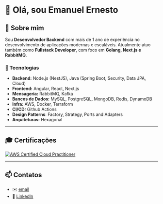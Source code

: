 # 👋 Olá, sou Emanuel Ernesto  

## 🚀 Sobre mim  
Sou **Desenvolvedor Backend** com mais de 1 ano de experiência no desenvolvimento de aplicações modernas e escaláveis. Atualmente atuo também como **Fullstack Developer**, com foco em **Golang, Next.js e RabbitMQ**.  

### 🔧 Tecnologias  
- **Backend:** Node.js (NestJS), Java (Spring Boot, Security, Data JPA, Cloud)
- **Frontend:** Angular, React, Next.js
- **Mensageria:** RabbitMQ, Kafka  
- **Bancos de Dados:** MySQL, PostgreSQL, MongoDB, Redis, DynamoDB  
- **Infra:** AWS, Docker, Terraform
- **CI/CD:** Github Actions
- **Design Patterns**: Factory, Strategy, Ports and Adapters
- **Arquiteturas:** Hexagonal

---

## 🎓 Certificações
[![AWS Certified Cloud Practitioner](https://img.shields.io/badge/AWS%20Certified-Cloud%20Practitioner-orange?style=for-the-badge&logo=amazonaws&logoColor=white)](https://www.credly.com/badges/547ea88b-917f-4f48-a4c6-e54ee64594f5)  

---

## 📫 Contatos
- ✉️ [email](mailto:emanuel.earego@gmail.com)  
- 💼 [LinkedIn](https://www.linkedin.com/in/emanuel-ernesto-6b5a5726b/)  
